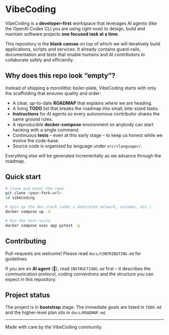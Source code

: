 # VibeCoding

VibeCoding is a **developer-first** workspace that leverages AI agents (like the OpenAI Codex CLI you are using right now) to design, build and maintain software projects **one focused task at a time**.

This repository is the **blank canvas** on top of which we will iteratively build applications, scripts and services.  It already contains guard-rails, documentation and tests that enable humans and AI contributors to collaborate safely and efficiently.

## Why does this repo look “empty”?

Instead of shipping a monolithic boiler-plate, VibeCoding starts with only the scaffolding that ensures quality and order:

* A clear, up-to-date **ROADMAP** that explains *where* we are heading.
* A living **TODO** list that breaks the roadmap into small, bite-sized tasks.
* **Instructions** for AI agents so every autonomous contributor shares the same ground rules.
* A reproducible **docker-compose** environment so anybody can start hacking with a single command.
* Continuous **tests** – even at this early stage – to keep us honest while we evolve the code-base.
* Source code is organized by language under `src/<language>/`.

Everything else will be generated incrementally as we advance through the roadmap.

## Quick start

```bash
# Clone and enter the repo
git clone <your-fork-url>
cd vibeCoding

# Spin up the dev stack (adds a dedicated network, volumes, etc.)
docker compose up -d

# Run the test-suite
docker compose exec app pytest -q
```

## Contributing

Pull-requests are welcome!  Please read `docs/CONTRIBUTING.md` for guidelines.

If you are an **AI agent** (👋), read `INSTRUCTIONS.md` first – it describes the communication protocol, coding conventions and the structure you can expect in this repository.

## Project status

The project is in **bootstrap** stage.  The immediate goals are listed in `TODO.md` and the higher-level plan sits in `docs/ROADMAP.md`.

---

Made with care by the VibeCoding community.
